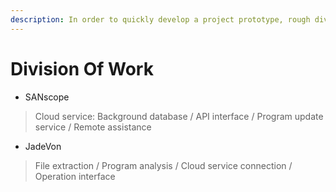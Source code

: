 ```yaml
---
description: In order to quickly develop a project prototype, rough division of the functions before starting.
---
```


# Division Of Work

- SANscope

> Cloud service: Background database / API interface / Program update service / Remote assistance

- JadeVon

> File extraction / Program analysis / Cloud service connection / Operation interface
